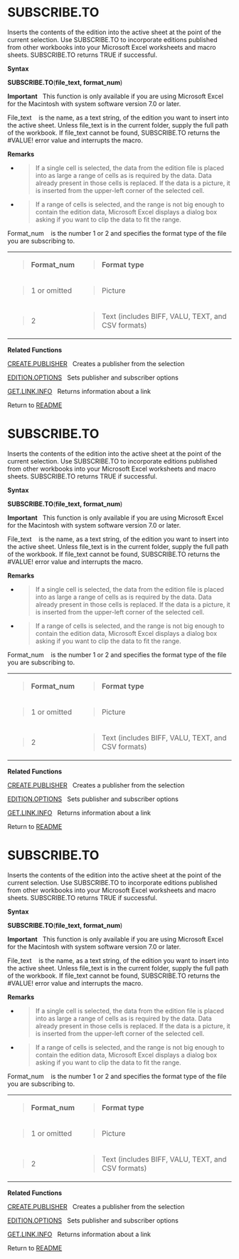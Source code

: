 # SUBSCRIBE.TO

Inserts the contents of the edition into the active sheet at the point
of the current selection. Use SUBSCRIBE.TO to incorporate editions
published from other workbooks into your Microsoft Excel worksheets and
macro sheets. SUBSCRIBE.TO returns TRUE if successful.

**Syntax**

**SUBSCRIBE.TO**(**file\_text, format\_num**)

**Important**&nbsp;&nbsp;&nbsp;This function is only available if you
are using Microsoft Excel for the Macintosh with system software version
7.0 or later.

File\_text&nbsp;&nbsp;&nbsp;&nbsp;is the name, as a text string, of the
edition you want to insert into the active sheet. Unless file\_text is
in the current folder, supply the full path of the workbook. If
file\_text cannot be found, SUBSCRIBE.TO returns the \#VALUE\! error
value and interrupts the macro.

**Remarks**

  - > If a single cell is selected, the data from the edition file is
    > placed into as large a range of cells as is required by the data.
    > Data already present in those cells is replaced. If the data is a
    > picture, it is inserted from the upper-left corner of the selected
    > cell.

  - > If a range of cells is selected, and the range is not big enough
    > to contain the edition data, Microsoft Excel displays a dialog box
    > asking if you want to clip the data to fit the range.


Format\_num&nbsp;&nbsp;&nbsp;&nbsp;is the number 1 or 2 and specifies
the format type of the file you are subscribing to.

<table>
<tbody>
<tr class="odd">
<td><blockquote>
<p><strong>Format_num</strong></p>
</blockquote></td>
<td><blockquote>
<p><strong>Format type</strong></p>
</blockquote></td>
</tr>
<tr class="even">
<td><blockquote>
<p>1 or omitted</p>
</blockquote></td>
<td><blockquote>
<p>Picture</p>
</blockquote></td>
</tr>
<tr class="odd">
<td><blockquote>
<p>2</p>
</blockquote></td>
<td><blockquote>
<p>Text (includes BIFF, VALU, TEXT, and CSV formats)</p>
</blockquote></td>
</tr>
</tbody>
</table>

**Related Functions**

[CREATE.PUBLISHER](CREATE.PUBLISHER.md)&nbsp;&nbsp;&nbsp;Creates a publisher from the selection

[EDITION.OPTIONS](EDITION.OPTIONS.md)&nbsp;&nbsp;&nbsp;Sets publisher and subscriber options

[GET.LINK.INFO](GET.LINK.INFO.md)&nbsp;&nbsp;&nbsp;Returns information about a link



Return to [README](README.md#S)

# SUBSCRIBE.TO

Inserts the contents of the edition into the active sheet at the point
of the current selection. Use SUBSCRIBE.TO to incorporate editions
published from other workbooks into your Microsoft Excel worksheets and
macro sheets. SUBSCRIBE.TO returns TRUE if successful.

**Syntax**

**SUBSCRIBE.TO**(**file\_text, format\_num**)

**Important**&nbsp;&nbsp;&nbsp;This function is only available if you
are using Microsoft Excel for the Macintosh with system software version
7.0 or later.

File\_text&nbsp;&nbsp;&nbsp;&nbsp;is the name, as a text string, of the
edition you want to insert into the active sheet. Unless file\_text is
in the current folder, supply the full path of the workbook. If
file\_text cannot be found, SUBSCRIBE.TO returns the \#VALUE\! error
value and interrupts the macro.

**Remarks**

  - > If a single cell is selected, the data from the edition file is
    > placed into as large a range of cells as is required by the data.
    > Data already present in those cells is replaced. If the data is a
    > picture, it is inserted from the upper-left corner of the selected
    > cell.

  - > If a range of cells is selected, and the range is not big enough
    > to contain the edition data, Microsoft Excel displays a dialog box
    > asking if you want to clip the data to fit the range.


Format\_num&nbsp;&nbsp;&nbsp;&nbsp;is the number 1 or 2 and specifies
the format type of the file you are subscribing to.

<table>
<tbody>
<tr class="odd">
<td><blockquote>
<p><strong>Format_num</strong></p>
</blockquote></td>
<td><blockquote>
<p><strong>Format type</strong></p>
</blockquote></td>
</tr>
<tr class="even">
<td><blockquote>
<p>1 or omitted</p>
</blockquote></td>
<td><blockquote>
<p>Picture</p>
</blockquote></td>
</tr>
<tr class="odd">
<td><blockquote>
<p>2</p>
</blockquote></td>
<td><blockquote>
<p>Text (includes BIFF, VALU, TEXT, and CSV formats)</p>
</blockquote></td>
</tr>
</tbody>
</table>

**Related Functions**

[CREATE.PUBLISHER](CREATE.PUBLISHER.md)&nbsp;&nbsp;&nbsp;Creates a publisher from the selection

[EDITION.OPTIONS](EDITION.OPTIONS.md)&nbsp;&nbsp;&nbsp;Sets publisher and subscriber options

[GET.LINK.INFO](GET.LINK.INFO.md)&nbsp;&nbsp;&nbsp;Returns information about a link



Return to [README](README.md#S)

# SUBSCRIBE.TO

Inserts the contents of the edition into the active sheet at the point
of the current selection. Use SUBSCRIBE.TO to incorporate editions
published from other workbooks into your Microsoft Excel worksheets and
macro sheets. SUBSCRIBE.TO returns TRUE if successful.

**Syntax**

**SUBSCRIBE.TO**(**file\_text, format\_num**)

**Important**&nbsp;&nbsp;&nbsp;This function is only available if you
are using Microsoft Excel for the Macintosh with system software version
7.0 or later.

File\_text&nbsp;&nbsp;&nbsp;&nbsp;is the name, as a text string, of the
edition you want to insert into the active sheet. Unless file\_text is
in the current folder, supply the full path of the workbook. If
file\_text cannot be found, SUBSCRIBE.TO returns the \#VALUE\! error
value and interrupts the macro.

**Remarks**

  - > If a single cell is selected, the data from the edition file is
    > placed into as large a range of cells as is required by the data.
    > Data already present in those cells is replaced. If the data is a
    > picture, it is inserted from the upper-left corner of the selected
    > cell.

  - > If a range of cells is selected, and the range is not big enough
    > to contain the edition data, Microsoft Excel displays a dialog box
    > asking if you want to clip the data to fit the range.


Format\_num&nbsp;&nbsp;&nbsp;&nbsp;is the number 1 or 2 and specifies
the format type of the file you are subscribing to.

<table>
<tbody>
<tr class="odd">
<td><blockquote>
<p><strong>Format_num</strong></p>
</blockquote></td>
<td><blockquote>
<p><strong>Format type</strong></p>
</blockquote></td>
</tr>
<tr class="even">
<td><blockquote>
<p>1 or omitted</p>
</blockquote></td>
<td><blockquote>
<p>Picture</p>
</blockquote></td>
</tr>
<tr class="odd">
<td><blockquote>
<p>2</p>
</blockquote></td>
<td><blockquote>
<p>Text (includes BIFF, VALU, TEXT, and CSV formats)</p>
</blockquote></td>
</tr>
</tbody>
</table>

**Related Functions**

[CREATE.PUBLISHER](CREATE.PUBLISHER.md)&nbsp;&nbsp;&nbsp;Creates a publisher from the selection

[EDITION.OPTIONS](EDITION.OPTIONS.md)&nbsp;&nbsp;&nbsp;Sets publisher and subscriber options

[GET.LINK.INFO](GET.LINK.INFO.md)&nbsp;&nbsp;&nbsp;Returns information about a link



Return to [README](README.md#S)

